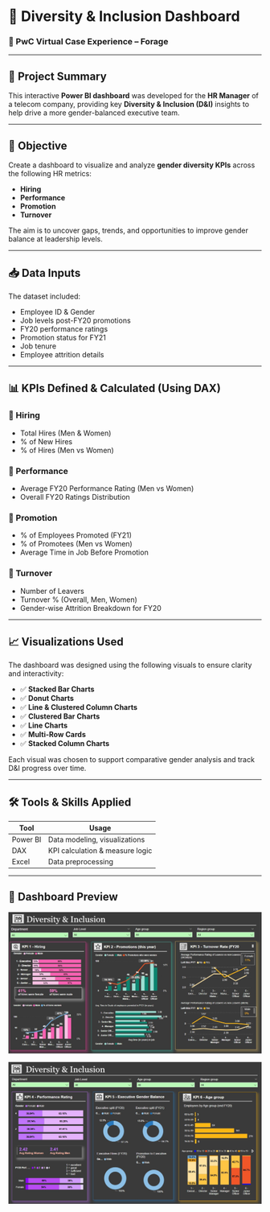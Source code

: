 # 💼 Diversity & Inclusion Dashboard  
### 🏢 PwC Virtual Case Experience – Forage

---

## 📌 Project Summary

This interactive **Power BI dashboard** was developed for the **HR Manager** of a telecom company, providing key **Diversity & Inclusion (D&I)** insights to help drive a more gender-balanced executive team.

---

## 🎯 Objective

Create a dashboard to visualize and analyze **gender diversity KPIs** across the following HR metrics:

- **Hiring**
- **Performance**
- **Promotion**
- **Turnover**

The aim is to uncover gaps, trends, and opportunities to improve gender balance at leadership levels.

---

## 📥 Data Inputs

The dataset included:
- Employee ID & Gender
- Job levels post-FY20 promotions
- FY20 performance ratings
- Promotion status for FY21
- Job tenure
- Employee attrition details

---

## 📊 KPIs Defined & Calculated (Using DAX)

### 🔹 Hiring
- Total Hires (Men & Women)
- % of New Hires
- % of Hires (Men vs Women)

### 🔹 Performance
- Average FY20 Performance Rating (Men vs Women)
- Overall FY20 Ratings Distribution

### 🔹 Promotion
- % of Employees Promoted (FY21)
- % of Promotees (Men vs Women)
- Average Time in Job Before Promotion

### 🔹 Turnover
- Number of Leavers
- Turnover % (Overall, Men, Women)
- Gender-wise Attrition Breakdown for FY20

---

## 📈 Visualizations Used

The dashboard was designed using the following visuals to ensure clarity and interactivity:

- ✅ **Stacked Bar Charts**
- ✅ **Donut Charts**
- ✅ **Line & Clustered Column Charts**
- ✅ **Clustered Bar Charts**
- ✅ **Line Charts**
- ✅ **Multi-Row Cards**
- ✅ **Stacked Column Charts**

Each visual was chosen to support comparative gender analysis and track D&I progress over time.

---

## 🛠 Tools & Skills Applied

| Tool        | Usage                           |
|-------------|----------------------------------|
| Power BI    | Data modeling, visualizations   |
| DAX         | KPI calculation & measure logic |
| Excel       | Data preprocessing              |

---

## 📸 Dashboard Preview

![Diversity Dashboard 1](/Diversity%20and%20Inclusion/Diversity%20and%20Inclusions.jpg)

![Diversity Dashboard 2 ](/Diversity%20and%20Inclusion/Diversity%20and%20inclusions%202.jpg)


